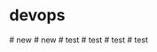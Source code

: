 # devops
#   n e w  
 #   n e w  
 #   t e s t  
 #   t e s t  
 #   t e s t  
 #   t e s t  
 